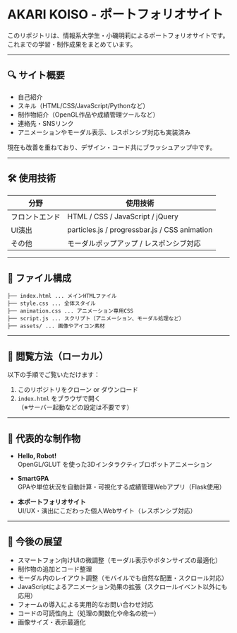 # AKARI KOISO - ポートフォリオサイト

このリポジトリは、情報系大学生・小磯明莉によるポートフォリオサイトです。  
これまでの学習・制作成果をまとめています。

---

## 🔍 サイト概要

- 自己紹介
- スキル（HTML/CSS/JavaScript/Pythonなど）
- 制作物紹介（OpenGL作品や成績管理ツールなど）
- 連絡先・SNSリンク
- アニメーションやモーダル表示、レスポンシブ対応も実装済み

現在も改善を重ねており、デザイン・コード共にブラッシュアップ中です。

---

## 🛠 使用技術

| 分野         | 使用技術                                  |
|--------------|-------------------------------------------|
| フロントエンド | HTML / CSS / JavaScript / jQuery          |
| UI演出       | particles.js / progressbar.js / CSS animation |
| その他        | モーダルポップアップ / レスポンシブ対応     |

---

## 🔧 ファイル構成
```
├── index.html ... メインHTMLファイル
├── style.css ... 全体スタイル
├── animation.css ... アニメーション専用CSS
├── script.js ... スクリプト（アニメーション、モーダル処理など）
├── assets/ ... 画像やアイコン素材
```
---

## 🚀 閲覧方法（ローカル）

以下の手順でご覧いただけます：

1. このリポジトリをクローン or ダウンロード  
2. `index.html` をブラウザで開く  
（※サーバー起動などの設定は不要です）

---

## 📸 代表的な制作物

- **Hello, Robot!**  
  OpenGL/GLUT を使った3Dインタラクティブロボットアニメーション

- **SmartGPA**  
  GPAや単位状況を自動計算・可視化する成績管理Webアプリ（Flask使用）

- **本ポートフォリオサイト**  
  UI/UX・演出にこだわった個人Webサイト（レスポンシブ対応）

---
## 👀 今後の展望

- スマートフォン向けUIの微調整（モーダル表示やボタンサイズの最適化）
- 制作物の追加とコード整理
- モーダル内のレイアウト調整（モバイルでも自然な配置・スクロール対応）
- JavaScriptによるアニメーション効果の拡張（スクロールイベント以外にも応用）
- フォームの導入による実用的なお問い合わせ対応
- コードの可読性向上（処理の関数化や命名の統一）
- 画像サイズ・表示最適化
